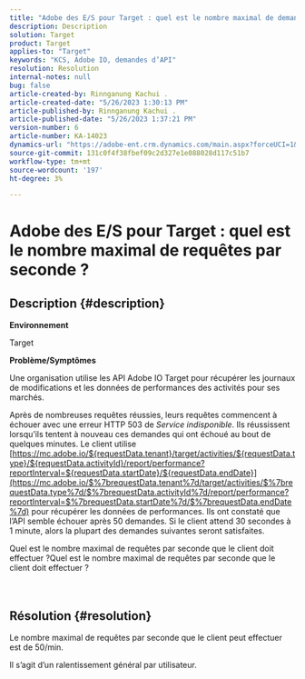 ```yaml
---
title: "Adobe des E/S pour Target : quel est le nombre maximal de demandes par seconde ?"
description: Description
solution: Target
product: Target
applies-to: "Target"
keywords: "KCS, Adobe IO, demandes d’API"
resolution: Resolution
internal-notes: null
bug: false
article-created-by: Rinnganung Kachui .
article-created-date: "5/26/2023 1:30:13 PM"
article-published-by: Rinnganung Kachui .
article-published-date: "5/26/2023 1:37:21 PM"
version-number: 6
article-number: KA-14023
dynamics-url: "https://adobe-ent.crm.dynamics.com/main.aspx?forceUCI=1&pagetype=entityrecord&etn=knowledgearticle&id=acc60c6f-c9fb-ed11-8849-6045bd006c82"
source-git-commit: 131c0f4f38fbef09c2d327e1e088028d117c51b7
workflow-type: tm+mt
source-wordcount: '197'
ht-degree: 3%

---
```


# Adobe des E/S pour Target : quel est le nombre maximal de requêtes par seconde ?

## Description {#description}


<b>Environnement</b>

Target



<b>Problème/Symptômes</b>

Une organisation utilise les API Adobe IO Target pour récupérer les journaux de modifications et les données de performances des activités pour ses marchés.

Après de nombreuses requêtes réussies, leurs requêtes commencent à échouer avec une erreur HTTP 503 de *Service indisponible*. Ils réussissent lorsqu’ils tentent à nouveau ces demandes qui ont échoué au bout de quelques minutes. Le client utilise [https://mc.adobe.io/${requestData.tenant}/target/activities/${requestData.type}/${requestData.activityId}/report/performance?reportInterval=${requestData.startDate}/${requestData.endDate}](https://mc.adobe.io/$%7brequestData.tenant%7d/target/activities/$%7brequestData.type%7d/$%7brequestData.activityId%7d/report/performance?reportInterval=$%7brequestData.startDate%7d/$%7brequestData.endDate%7d) pour récupérer les données de performances. Ils ont constaté que l’API semble échouer après 50 demandes. Si le client attend 30 secondes à 1 minute, alors la plupart des demandes suivantes seront satisfaites.

Quel est le nombre maximal de requêtes par seconde que le client doit effectuer ?Quel est le nombre maximal de requêtes par seconde que le client doit effectuer ?
<br><br> <br>

## Résolution {#resolution}


Le nombre maximal de requêtes par seconde que le client peut effectuer est de 50/min.

Il s’agit d’un ralentissement général par utilisateur.
